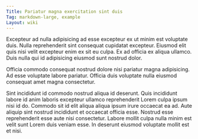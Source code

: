 ```yaml
---
Title: Pariatur magna exercitation sint duis
Tag: markdown-large, example
Layout: wiki
---
```

Excepteur ad nulla adipisicing ad esse excepteur ex ut minim est voluptate duis. Nulla reprehenderit sint consequat cupidatat excepteur. Eiusmod elit quis nisi velit excepteur enim ex sit eu culpa. Ex ad officia ex aliqua ullamco. Duis nulla qui id adipisicing eiusmod sunt nostrud dolor.

Officia commodo consequat nostrud dolore nisi pariatur magna adipisicing. Ad esse voluptate labore pariatur. Officia duis voluptate nulla eiusmod consequat amet magna consectetur.

Sint incididunt id commodo nostrud aliqua id deserunt. Quis incididunt labore id anim laboris excepteur ullamco reprehenderit Lorem culpa ipsum nisi id do. Commodo sit id elit aliqua aliqua ipsum irure occaecat ea ad. Aute aliquip sint nostrud incididunt et occaecat officia esse. Nostrud esse reprehenderit esse aute nisi consectetur. Labore mollit culpa nulla minim est velit sunt Lorem duis veniam esse. In deserunt eiusmod voluptate mollit est et nisi.